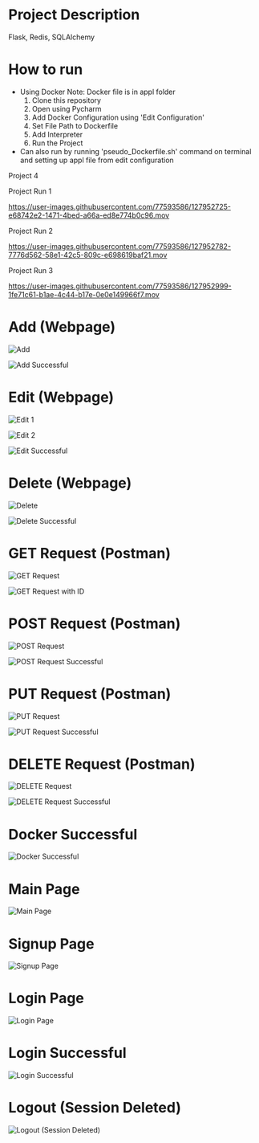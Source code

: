 # Project Description
Flask, Redis, SQLAlchemy

# How to run
* Using Docker
  Note: Docker file is in appl folder
  1. Clone this repository
  2. Open using Pycharm
  3. Add Docker Configuration using 'Edit Configuration'
  4. Set File Path to Dockerfile
  5. Add Interpreter
  6. Run the Project
 * Can also run by running 'pseudo_Dockerfile.sh' command on terminal and setting up appl file from edit configuration

Project 4

Project Run 1

https://user-images.githubusercontent.com/77593586/127952725-e68742e2-1471-4bed-a66a-ed8e774b0c96.mov

Project Run 2

https://user-images.githubusercontent.com/77593586/127952782-7776d562-58e1-42c5-809c-e698619baf21.mov

Project Run 3

https://user-images.githubusercontent.com/77593586/127952999-1fe71c61-b1ae-4c44-b17e-0e0e149966f7.mov

# Add (Webpage)
![Add](screenshots/add.png)

![Add Successful](screenshots/addSuccessful.png)

# Edit (Webpage)
![Edit 1](screenshots/edit1.png)

![Edit 2](screenshots/edit2.png)

![Edit Successful](screenshots/editSuccessful.png)

# Delete (Webpage)
![Delete](screenshots/delete.png)

![Delete Successful](screenshots/deleteSuccessful.png)

# GET Request (Postman)
![GET Request](screenshots/get.png)

![GET Request with ID](screenshots/getId.png)

# POST Request (Postman)
![POST Request](screenshots/post.png)

![POST Request Successful](screenshots/postSuccessful.png)

# PUT Request (Postman)
![PUT Request](screenshots/put.png)

![PUT Request Successful](screenshots/putSuccessful.png)

# DELETE Request (Postman)
![DELETE Request](screenshots/deletee.png)

![DELETE Request Successful](screenshots/deleteeSuccessful.png)

# Docker Successful
![Docker Successful](screenshots/dockerSuccessful.png)

# Main Page
![Main Page](screenshots/mainPage.png)

# Signup Page
![Signup Page](screenshots/signupPage.png)

# Login Page
![Login Page](screenshots/loginPage.png)

# Login Successful
![Login Successful](screenshots/loginSuccessful.png)

# Logout (Session Deleted)
![Logout (Session Deleted)](screenshots/logout.png)








